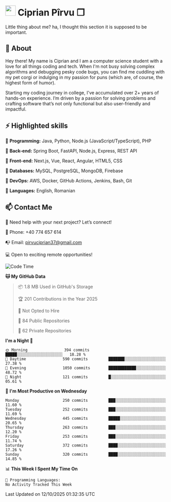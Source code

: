 # <img height="32px" src="https://user-images.githubusercontent.com/74038190/216122041-518ac897-8d92-4c6b-9b3f-ca01dcaf38ee.png"> Ciprian Pîrvu ❐ </h1>

Little thing about me? ha, I thought this section it is supposed to be important.

## 🧐 About

Hey there! My name is Ciprian and I am a computer science student with a love for all things coding and tech. When I'm not busy solving complex algorithms and debugging pesky code bugs, you can find me cuddling with my pet corgi or indulging in my passion for puns (which are, of course, the highest form of humor).

Starting my coding journey in college, I've accumulated over 2+ years of hands-on experience. I’m driven by a passion for solving problems and crafting software that’s not only functional but also user-friendly and impactful.


## ⚡ Highlighted skills

🎯 **Programming:** Java, Python, Node.js (JavaScript/TypeScript), PHP

🎯 **Back-end:** Spring Boot, FastAPI, Node.js, Express, REST API

🎯 **Front-end:** Next.js, Vue, React, Angular, HTML5, CSS

🎯 **Databases:** MySQL, PostgreSQL, MongoDB, Firebase

🎯 **DevOps:** AWS, Docker, GitHub Actions, Jenkins, Bash, Git

🎯 **Languages:** English, Romanian



## 📫 Contact Me

🤝 Need help with your next project? Let’s connect!

📱 Phone: +40 774 657 614

📭 Email: pirvuciprian37@gmail.com


💻 Open to exciting remote opportunities!

<!--START_SECTION:waka-->
![Code Time](http://img.shields.io/badge/Code%20Time-2%2C353%20hrs%2032%20mins-blue)

**🐱 My GitHub Data** 

> 📦 1.8 MB Used in GitHub's Storage 
 > 
> 🏆 201 Contributions in the Year 2025
 > 
> 🚫 Not Opted to Hire
 > 
> 📜 84 Public Repositories 
 > 
> 🔑 62 Private Repositories 
 > 
**I'm a Night 🦉** 

```text
🌞 Morning                394 commits         █████░░░░░░░░░░░░░░░░░░░░   18.28 % 
🌆 Daytime                590 commits         ███████░░░░░░░░░░░░░░░░░░   27.38 % 
🌃 Evening                1050 commits        ████████████░░░░░░░░░░░░░   48.72 % 
🌙 Night                  121 commits         █░░░░░░░░░░░░░░░░░░░░░░░░   05.61 % 
```
📅 **I'm Most Productive on Wednesday** 

```text
Monday                   250 commits         ███░░░░░░░░░░░░░░░░░░░░░░   11.60 % 
Tuesday                  252 commits         ███░░░░░░░░░░░░░░░░░░░░░░   11.69 % 
Wednesday                445 commits         █████░░░░░░░░░░░░░░░░░░░░   20.65 % 
Thursday                 263 commits         ███░░░░░░░░░░░░░░░░░░░░░░   12.20 % 
Friday                   253 commits         ███░░░░░░░░░░░░░░░░░░░░░░   11.74 % 
Saturday                 372 commits         ████░░░░░░░░░░░░░░░░░░░░░   17.26 % 
Sunday                   320 commits         ████░░░░░░░░░░░░░░░░░░░░░   14.85 % 
```


📊 **This Week I Spent My Time On** 

```text
💬 Programming Languages: 
No Activity Tracked This Week
```


 Last Updated on 12/10/2025 01:32:35 UTC
<!--END_SECTION:waka-->
